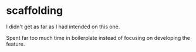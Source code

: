 # scaffolding

I didn't get as far as I had intended on this one.

Spent far too much time in boilerplate instead of focusing on developing the feature.
